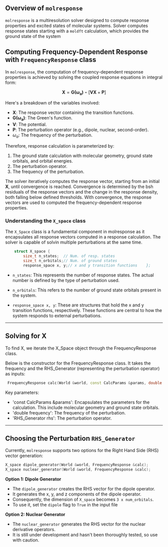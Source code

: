 ## Overview of `molresponse`

`molresponse` is a multiresolution solver designed to compute response properties and excited states of molecular systems.  Solver computes response states starting with a `moldft` calculation, which provides the ground state of the system

## Computing Frequency-Dependent Response with `FrequencyResponse` class

In `molresponse`, the computation of frequency-dependent response properties is achieved by solving the coupled response equations in integral form:

$$\boldsymbol{X}=\boldsymbol{G(\omega_a)}\star[\boldsymbol{VX}+\boldsymbol{P}]$$

Here's a breakdown of the variables involved:

- $\boldsymbol{X}$: The response vector containing the transition functions.
- $\boldsymbol{G(\omega_a)}$: The Green's function.
- $\boldsymbol{V}$: The potential.
- $\boldsymbol{P}$: The perturbation operator (e.g., dipole, nuclear, second-order).
- $\omega_a$: The frequency of the perturbation.

Therefore, response calculation is parameterized by:

1. The ground state calculation with molecular geometry, ground state orbitals, and orbital energies.
2. The perturbation operator.
3. The frequency of the perturbation.

The solver iteratively computes the response vector, starting from an initial $\boldsymbol{X}$, until convergence is reached. Convergence is determined by the bsh residuals of the response vectors and the change in the response density, both falling below defined thresholds.
With convergence, the response vectors are used to computed the frequency-dependent response properties.

### Understanding the `X_space` class

The `X_Space` class is a fundamental component in molresponse as it encapsulates all response vectors computed in a response calculation. The solver is capable of solvin multiple perturbations at the same time.

```cpp
    struct X_space {
        size_t n_states;  // Num. of resp. states
        size_t n_orbitals;// Num. of ground states
        response_space x, y;// x and y transition functions    };
```

- `n_states`: This represents the number of response states. The actual number is defined by the type of perturbation used.

- `n_orbitals`: This refers to the number of ground state orbitals present in the system.

- `response_space x, y`: These are structures that hold the x and y transition functions, respectively. These functions are central to how the system responds to external perturbations.

___

## Solving for **X**

To find X, we iterate the X_Space object through the FrequencyResponse class.

Below is the constructor for the FrequencyResponse class. It takes the frequency and the RHS_Generator (representing the perturbation operator) as inputs:

```cpp
 FrequencyResponse calc(World &world, const CalcParams &params, double frequency,RHS_Generator rhs);
```

Key parameters:

- 'const CalcParams &params': Encapsulates the parameters for the calculation. This include molecular geometry and ground state orbitals.
- 'double frequency': The frequency of the perturbation.
- 'RHS_Generator rhs': The perturbation operator.

---

## Choosing the Perturbation  `RHS_Generator`

Currently, `molresponse` supports two options for the Right Hand Side (RHS) vector generation:

```cpp
X_space dipole_generator(World &world, FrequencyResponse &calc);
X_space nuclear_generator(World &world, FrequencyResponse &calc);
```

**Option 1: Dipole Generator**

- The `dipole_generator` creates the RHS vector for the dipole operator.
- It generates the x, y, and z components of the dipole operator.
- Consequently, the dimension of `X_space` becomes `3 x num_orbitals`.
- To use it, set the `dipole` flag to `True` in the input file

**Option 2: Nuclear Generator**

- The `nuclear_generator` generates the RHS vector for the nuclear derivative operators.
- It is still under development and hasn't been thoroughly tested, so use with caution.
